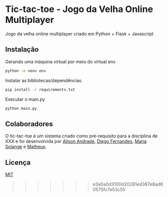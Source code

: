 # Tic-tac-toe - Jogo da Velha Online Multiplayer

Jogo da velha online multiplayer criado em Python + Flask + Javascript

## Instalação

Gerando uma máquina virtual por meio do virtual env

```bash
python -m venv env
```

Instalar as bibliotecas/dependências.

```bash
pip install -r requirements.txt
```

Executar o main.py

```bash
python main.py
```

## Colaboradores
O tic-tac-toe é um sistema criado como pré-requisito para a disciplina de XXX e foi desenvolvida por 
[Alison Andrade](https://github.com/alisonsandrade),
[Diego Fernandes](https://github.com/diegofernandesss), [Maria Solange](https://github.com/SolangeMeireles) e [Matheus](https://github.com/Matheus-9).


## Licença
[MIT](https://choosealicense.com/licenses/mit/)
>>>>>>> e3a0a0d3100d20281ed387e8ad80575fc7e53c55

